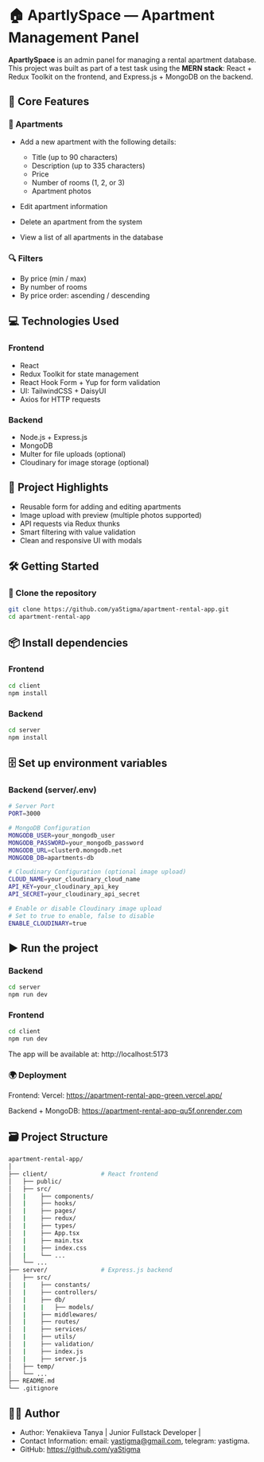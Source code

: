 # 🏠 ApartlySpace — Apartment Management Panel

**ApartlySpace** is an admin panel for managing a rental apartment database.  
This project was built as part of a test task using the **MERN stack**: React + Redux Toolkit on the frontend, and Express.js + MongoDB on the backend.

## 🚀 Core Features

### 📝 Apartments

- Add a new apartment with the following details:

  - Title (up to 90 characters)
  - Description (up to 335 characters)
  - Price
  - Number of rooms (1, 2, or 3)
  - Apartment photos

- Edit apartment information
- Delete an apartment from the system
- View a list of all apartments in the database

### 🔍 Filters

- By price (min / max)
- By number of rooms
- By price order: ascending / descending

## 💻 Technologies Used

### Frontend

- React
- Redux Toolkit for state management
- React Hook Form + Yup for form validation
- UI: TailwindCSS + DaisyUI
- Axios for HTTP requests

### Backend

- Node.js + Express.js
- MongoDB
- Multer for file uploads (optional)
- Cloudinary for image storage (optional)

## 🧩 Project Highlights

- Reusable form for adding and editing apartments
- Image upload with preview (multiple photos supported)
- API requests via Redux thunks
- Smart filtering with value validation
- Clean and responsive UI with modals

## 🛠️ Getting Started

### 🔧 Clone the repository

```bash
git clone https://github.com/yaStigma/apartment-rental-app.git
cd apartment-rental-app
```

## 📦 Install dependencies

### Frontend

```bash
cd client
npm install
```

### Backend

```bash
cd server
npm install
```

## 🗄️ Set up environment variables

### Backend (server/.env)

```bash
# Server Port
PORT=3000

# MongoDB Configuration
MONGODB_USER=your_mongodb_user
MONGODB_PASSWORD=your_mongodb_password
MONGODB_URL=cluster0.mongodb.net
MONGODB_DB=apartments-db

# Cloudinary Configuration (optional image upload)
CLOUD_NAME=your_cloudinary_cloud_name
API_KEY=your_cloudinary_api_key
API_SECRET=your_cloudinary_api_secret

# Enable or disable Cloudinary image upload
# Set to true to enable, false to disable
ENABLE_CLOUDINARY=true
```

## ▶️ Run the project

### Backend

```bash
cd server
npm run dev
```

### Frontend

```bash
cd client
npm run dev
```

The app will be available at:
http://localhost:5173

### 🌍 Deployment

Frontend: Vercel: https://apartment-rental-app-green.vercel.app/

Backend + MongoDB: https://apartment-rental-app-qu5f.onrender.com

## 🗃️ Project Structure

```bash
apartment-rental-app/
│
├── client/               # React frontend
│   ├── public/
│   ├── src/
│   |    ├── components/
│   |    ├── hooks/
│   |    ├── pages/
│   |    ├── redux/
│   |    ├── types/
│   |    ├── App.tsx
│   |    ├── main.tsx
│   |    ├── index.css
│   |    └── ...
│   └── ...
├── server/               # Express.js backend
│   ├── src/
│   |    ├── constants/
│   |    ├── controllers/
│   |    ├── db/
│   |    |   ├── models/
│   |    ├── middlewares/
│   |    ├── routes/
│   |    ├── services/
│   |    ├── utils/
│   |    ├── validation/
│   |    ├── index.js
│   |    ├── server.js
│   ├── temp/
│   └── ...
├── README.md
└── .gitignore
```

## 👩‍💻 Author

- Author: Yenakiieva Tanya | Junior Fullstack Developer |
- Contact Information: email: yastigma@gmail.com, telegram: yastigma.
- GitHub: https://github.com/yaStigma
